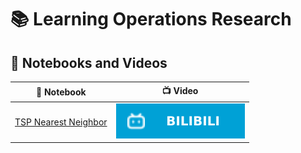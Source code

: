 # 📚 Learning Operations Research

## 📓 Notebooks and Videos

| 📝 Notebook | 📺 Video |
|------------|----------|
| [TSP Nearest Neighbor](./tsp/TSP-Nearest-Neighbor.ipynb) | [![Bilibili](./assets/badges/bilibili.svg)](https://www.bilibili.com/video/BV14jRUYZEpn) |
